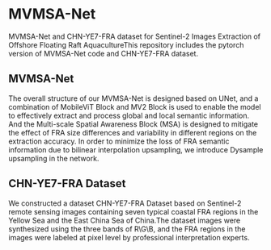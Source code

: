 # MVMSA-Net
MVMSA-Net and CHN-YE7-FRA dataset for Sentinel-2 Images Extraction of Offshore Floating Raft AquacultureThis repository includes the pytorch version of MVMSA-Net code and CHN-YE7-FRA dataset.
## MVMSA-Net
The overall structure of our MVMSA-Net is designed based on UNet, and a combination of MobileViT Block and MV2 Block is used to enable the model to effectively extract and process global and local semantic information. And the Multi-scale Spatial Awareness Block (MSA) is designed to mitigate the effect of FRA size differences and variability in different regions on the extraction accuracy. In order to minimize the loss of FRA semantic information due to bilinear interpolation upsampling, we introduce Dysample upsampling in the network.
## CHN-YE7-FRA Dataset
We constructed a dataset CHN-YE7-FRA Dataset based on Sentinel-2 remote sensing images containing seven typical coastal FRA regions in the Yellow Sea and the East China Sea of China.The dataset images were synthesized using the three bands of R\G\B, and the FRA regions in the images were labeled at pixel level by professional interpretation experts.
